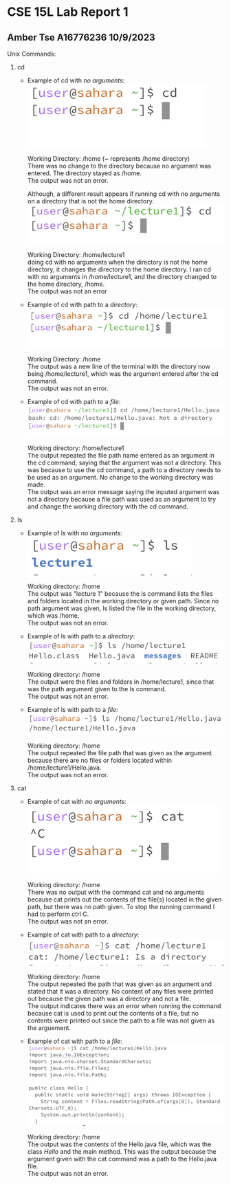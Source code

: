 # CSE 15L Lab Report 1
## Amber Tse A16776236 10/9/2023

Unix Commands:
1. cd
   - Example of cd with *no arguments*:\
     ![Image](cd.png)
     
     Working Directory: /home (~ represents /home directory)\
     There was no change to the directory because no argument was entered. The directory stayed as /home.\
     The output was not an error.

     Although, a different result appears if running cd with no arguments on a directory that is not the home directory.\
     ![Image](cd2.png) 
     
     Working Directory: /home/lecture1\
     doing cd with no arguments when the directory is not the home directory, it changes the directory to the home directory. I ran cd with no arguments in /home/lecture1, and the directory changed to the home directory, /home.\
     The output was not an error 

     
   - Example of cd with path to a *directory*:\
     ![Image](cd-dir.png)
     
     Working Directory: /home\
     The output was a new line of the terminal with the directory now being /home/lecture1, which was the argument entered after the cd command.\
     The output was not an error.


   - Example of cd with path to a *file*:\
     ![Image](cd-file.png)
     
     Working directory: /home/lecture1\
     The output repeated the file path name entered as an argument in the cd command, saying that the argument was not a directory. This was because to use the cd command, a path to a directory needs to be used as an argument. No change to the working directory was made.\
     The output was an error message saying the inputed argument was not a directory because a file path was used as an argument to try and change the working directory with the cd command.

     
2. ls
   - Example of ls with *no arguments*:\
     ![Image](ls.png)

     Working directory: /home\
     The output was "lecture 1" because the ls command lists the files and folders located in the working directory or given path. Since no path argument was given, ls listed the file in the working directory, which was /home.\
     The output was not an error.

   
   - Example of ls with path to a *directory*:\
      ![Image](ls-dir.png)

     Working directory: /home\
     The output were the files and folders in /home/lecture1, since that was the path argument given to the ls command.\
     The output was not an error.

   
   - Example of ls with path to a *file*:\
      ![Image](ls-file.png)

     Working directory: /home\
     The output repeated the file path that was given as the argument because there are no files or folders located within /home/lecture1/Hello.java.\
     The output was not an error.
   
3. cat
   - Example of cat with *no arguments*:\
     ![Image](cat.png)

     Working directory: /home\
     There was no output with the command cat and no arguments because cat prints out the contents of the file(s) located in the given path, but there was no path given. To stop the running command I had to perform ctrl C.\
     The output was not an error. 

     
   - Example of cat with path to a *directory*:\
     ![Image](cat-dir.png)

     Working directory: /home\
     The output repeated the path that was given as an argument and stated that it was a directory. No content of any files were printed out because the given path was a directory and not a file.\
     The output indicates there was an error when running the command because cat is used to print out the contents of a file, but no contents were printed out since the path to a file was not given as the arguement.


   - Example of cat with path to a *file*:\
     ![Image](cat-file.png)

     Working directory: /home\
     The output was the contents of the Hello.java file, which was the class *Hello* and the main method. This was the output because the argument given with the cat command was a path to the Hello.java file.\
     The output was not an error. 

     







   
